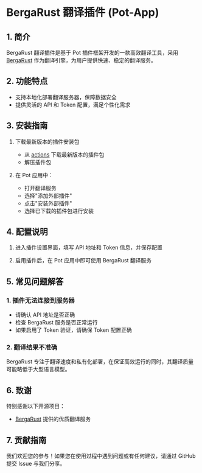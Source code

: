 # BergaRust 翻译插件 (Pot-App)

## 1. 简介

BergaRust 翻译插件是基于 Pot 插件框架开发的一款高效翻译工具，采用 [BergaRust](https://github.com/Aalivexy/translation-service) 作为翻译引擎，为用户提供快速、稳定的翻译服务。

## 2. 功能特点

- 支持本地化部署翻译服务器，保障数据安全
- 提供灵活的 API 和 Token 配置，满足个性化需求

## 3. 安装指南

1. 下载最新版本的插件安装包
   - 从 [actions](https://github.com/Mars-Sea/pot-app-translate-plugin-bergarust/actions) 下载最新版本的插件包
   - 解压插件包

2. 在 Pot 应用中：
   - 打开翻译服务
   - 选择"添加外部插件"
   - 点击"安装外部插件"
   - 选择已下载的插件包进行安装

## 4. 配置说明

1. 进入插件设置界面，填写 API 地址和 Token 信息，并保存配置

2. 启用插件后，在 Pot 应用中即可使用 BergaRust 翻译服务

## 5. 常见问题解答

### 1. 插件无法连接到服务器

- 请确认 API 地址是否正确
- 检查 BergaRust 服务是否正常运行
- 如果启用了 Token 验证，请确保 Token 配置正确

### 2. 翻译结果不准确

BergaRust 专注于翻译速度和私有化部署，在保证高效运行的同时，其翻译质量可能略低于大型语言模型。

## 6. 致谢

特别感谢以下开源项目：
- [BergaRust](https://github.com/Aalivexy/translation-service) 提供的优质翻译服务

## 7. 贡献指南

我们欢迎您的参与！如果您在使用过程中遇到问题或有任何建议，请通过 GitHub 提交 Issue 与我们分享。
